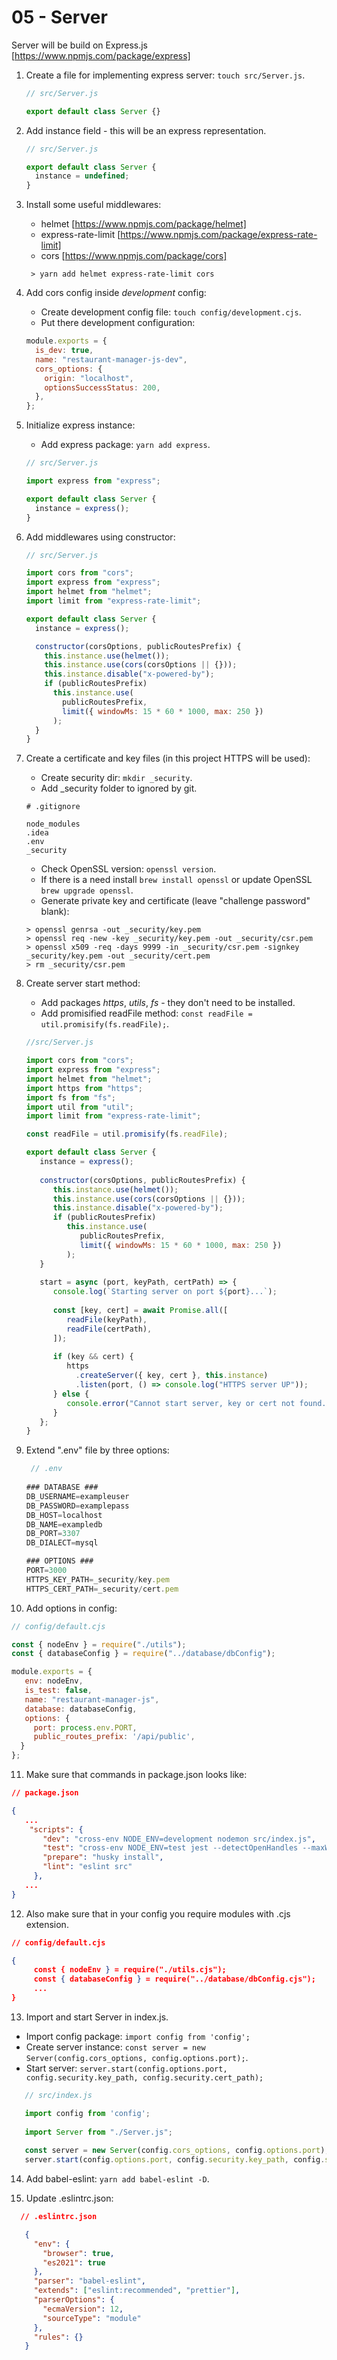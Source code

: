 # 05 - Server

Server will be build on Express.js [https://www.npmjs.com/package/express]

1. Create a file for implementing express server: `touch src/Server.js`.

   ```js
   // src/Server.js

   export default class Server {}
   ```

2. Add instance field - this will be an express representation.

   ```js
   // src/Server.js

   export default class Server {
     instance = undefined;
   }
   ```

3. Install some useful middlewares:

   - helmet [https://www.npmjs.com/package/helmet]
   - express-rate-limit [https://www.npmjs.com/package/express-rate-limit]
   - cors [https://www.npmjs.com/package/cors]

   ```shell
    > yarn add helmet express-rate-limit cors
   ```

4. Add cors config inside _development_ config:

   - Create development config file: `touch config/development.cjs`.
   - Put there development configuration:

   ```js
   module.exports = {
     is_dev: true,
     name: "restaurant-manager-js-dev",
     cors_options: {
       origin: "localhost",
       optionsSuccessStatus: 200,
     },
   };
   ```

5. Initialize express instance:

   - Add express package: `yarn add express`.

   ```js
   // src/Server.js

   import express from "express";

   export default class Server {
     instance = express();
   }
   ```

6. Add middlewares using constructor:
   ```js
   // src/Server.js

   import cors from "cors";
   import express from "express";
   import helmet from "helmet";
   import limit from "express-rate-limit";

   export default class Server {
     instance = express();

     constructor(corsOptions, publicRoutesPrefix) {
       this.instance.use(helmet());
       this.instance.use(cors(corsOptions || {}));
       this.instance.disable("x-powered-by");
       if (publicRoutesPrefix)
         this.instance.use(
           publicRoutesPrefix,
           limit({ windowMs: 15 * 60 * 1000, max: 250 })
         );
     }
   }
   ```

7. Create a certificate and key files (in this project HTTPS will be used):
   
   - Create security dir: `mkdir _security`.
   - Add _security folder to ignored by git.
   ```shell
   # .gitignore
   
   node_modules
   .idea
   .env
   _security
   ```
   - Check OpenSSL version: `openssl version`.
   - If there is a need install `brew install openssl` or update OpenSSL `brew upgrade openssl`.
   - Generate private key and certificate (leave "challenge password" blank):
   
   ```shell
   > openssl genrsa -out _security/key.pem
   > openssl req -new -key _security/key.pem -out _security/csr.pem
   > openssl x509 -req -days 9999 -in _security/csr.pem -signkey _security/key.pem -out _security/cert.pem
   > rm _security/csr.pem
   ```

8. Create server start method:
   - Add packages _https_, _utils_, _fs_ - they don't need to be installed.
   - Add promisified readFile method: `const readFile = util.promisify(fs.readFile);`.

   ```js
   //src/Server.js
   
   import cors from "cors";
   import express from "express";
   import helmet from "helmet";
   import https from "https";
   import fs from "fs";
   import util from "util";
   import limit from "express-rate-limit";
   
   const readFile = util.promisify(fs.readFile);
   
   export default class Server {
      instance = express();
      
      constructor(corsOptions, publicRoutesPrefix) {
         this.instance.use(helmet());
         this.instance.use(cors(corsOptions || {}));
         this.instance.disable("x-powered-by");
         if (publicRoutesPrefix)
            this.instance.use(
               publicRoutesPrefix,
               limit({ windowMs: 15 * 60 * 1000, max: 250 })
            );
      }
      
      start = async (port, keyPath, certPath) => {
         console.log(`Starting server on port ${port}...`);
      
         const [key, cert] = await Promise.all([
            readFile(keyPath),
            readFile(certPath),
         ]);
      
         if (key && cert) {
            https
              .createServer({ key, cert }, this.instance)
              .listen(port, () => console.log("HTTPS server UP"));
         } else {
            console.error("Cannot start server, key or cert not found.");
         }
      };
   }
   ```

9. Extend ".env" file by three options:
   ```js
    // .env
    
   ### DATABASE ###
   DB_USERNAME=exampleuser
   DB_PASSWORD=examplepass
   DB_HOST=localhost
   DB_NAME=exampledb
   DB_PORT=3307
   DB_DIALECT=mysql
   
   ### OPTIONS ###
   PORT=3000
   HTTPS_KEY_PATH=_security/key.pem
   HTTPS_CERT_PATH=_security/cert.pem
   ```


10. Add options in config:
   ```js
   // config/default.cjs

   const { nodeEnv } = require("./utils");
   const { databaseConfig } = require("../database/dbConfig");
   
   module.exports = { 
      env: nodeEnv,
      is_test: false,
      name: "restaurant-manager-js",
      database: databaseConfig,
      options: {
        port: process.env.PORT,
        public_routes_prefix: '/api/public',
     }
   };
   ```
   
11. Make sure that commands in package.json looks like:
   ```json
  // package.json
  
   {
      ...
       "scripts": {
          "dev": "cross-env NODE_ENV=development nodemon src/index.js",
          "test": "cross-env NODE_ENV=test jest --detectOpenHandles --maxWorkers=1 --watch",
          "prepare": "husky install",
          "lint": "eslint src"
        },
      ...
   }
```
   
12. Also make sure that in your config you require modules with .cjs extension.
   ```json
  // config/default.cjs
  
   {
        const { nodeEnv } = require("./utils.cjs");
        const { databaseConfig } = require("../database/dbConfig.cjs");
        ...
   }
```

13. Import and start Server in index.js.
   - Import config package: `import config from 'config';`
   - Create server instance: `const server = new Server(config.cors_options, config.options.port);`.
   - Start server: `server.start(config.options.port, config.security.key_path, config.security.cert_path);`

```js
   // src/index.js

   import config from 'config';
   
   import Server from "./Server.js";
   
   const server = new Server(config.cors_options, config.options.port);
   server.start(config.options.port, config.security.key_path, config.security.cert_path);
```

14. Add babel-eslint: `yarn add babel-eslint -D`.

15. Update .eslintrc.json:
```json
  // .eslintrc.json

   {
     "env": {
       "browser": true,
       "es2021": true
     },
     "parser": "babel-eslint",
     "extends": ["eslint:recommended", "prettier"],
     "parserOptions": {
       "ecmaVersion": 12,
       "sourceType": "module"
     },
     "rules": {}
   }
```

